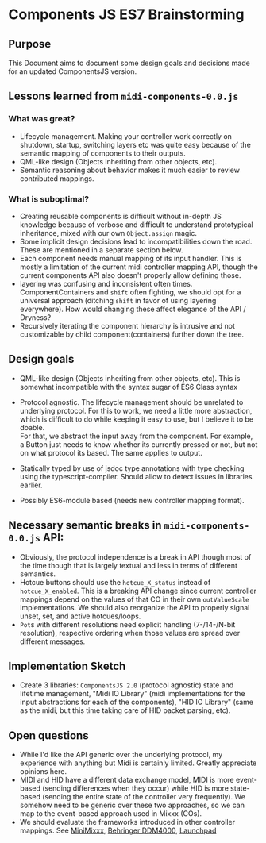 # Components JS ES7 Brainstorming

## Purpose

This Document aims to document some design goals and decisions made for an updated ComponentsJS version.

## Lessons learned from `midi-components-0.0.js`

### What was great?

* Lifecycle management. Making your controller work correctly on shutdown, startup, switching layers etc was quite easy because of the semantic mapping of components to their outputs.
* QML-like design (Objects inheriting from other objects, etc).
* Semantic reasoning about behavior makes it much easier to review contributed mappings.

### What is suboptimal?

* Creating reusable components is difficult without in-depth JS knowledge because of verbose and difficult to understand prototypical inheritance, mixed with our own `Object.assign` magic.
* Some implicit design decisions lead to incompatibilities down the road. These are mentioned in a separate section below.
* Each component needs manual mapping of its input handler. This is mostly a limitation of the current midi controller mapping API, though the current components API also doesn't properly allow defining those. 
* layering was confusing and inconsistent often times. ComponentContainers and `shift` often fighting, we should opt for a universal approach (ditching `shift` in favor of using layering everywhere). How would changing these affect elegance of the API / Dryness?
* Recursively iterating the component hierarchy is intrusive and not customizable by child component(containers) further down the tree. 

## Design goals

* QML-like design (Objects inheriting from other objects, etc). This is somewhat incompatible with the syntax sugar of ES6 Class syntax

* Protocol agnostic. The lifecycle management should be unrelated to underlying protocol. 
  For this to work, we need a little more abstraction, which is difficult to do while keeping it easy to use, but I believe it to be doable.  
  For that, we abstract the input away from the component. For example, a Button just needs to know whether its currently pressed or not, but not on what protocol its based. The same applies to output. 
* Statically typed by use of jsdoc type annotations with type checking using the typescript-compiler. Should allow to detect issues in libraries earlier. 
* Possibly ES6-module based (needs new controller mapping format). 

## Necessary semantic breaks in `midi-components-0.0.js` API:

* Obviously, the protocol independence is a break in API though most of the time though that is largely textual and less in terms of different semantics. 
* Hotcue buttons should use the `hotcue_X_status` instead of `hotcue_X_enabled`. This is a breaking API change since current controller mappings depend on the values of that CO in their own `outValueScale` implementations. We should also reorganize the API to properly signal unset, set, and active hotcues/loops. 
* `Pot`s with different resolutions need explicit handling (7-/14-/N-bit resolution), respective ordering when those values are spread over different messages. 

## Implementation Sketch

* Create 3 libraries: `ComponentsJS 2.0` (protocol agnostic) state and lifetime management, "Midi IO Library" (midi implementations for the input abstractions for each of the components), "HID IO Library" (same as the midi, but this time taking care of HID packet parsing, etc). 

## Open questions

* While I'd like the API generic over the underlying protocol, my experience with anything but Midi is certainly limited. Greatly appreciate opinions here.
* MIDI and HID have a different data exchange model, MIDI is more event-based (sending differences when they occur) while HID is more state-based (sending the entire state of the controller very frequently). We somehow need to be generic over these two approaches, so we can map to the event-based approach used in Mixxx (COs). 
* We should evaluate the frameworks introduced in other controller mappings. See [MiniMixxx](https://github.com/mixxxdj/mixxx/blob/main/res/controllers/Yaeltex-MiniMixxx-scripts.js), [Behringer DDM4000](https://github.com/mixxxdj/mixxx/blob/main/res/controllers/Behringer-DDM4000-scripts.js), [Launchpad](https://github.com/dszakallas/mixxx-launchpad/)